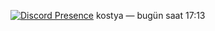 [![Discord Presence](https://lanyard-profile-readme.vercel.app/api/931903214926856202?hideDiscrim=true)](https://discord.com/users/931903214926856202)
kostya — bugün saat 17:13
